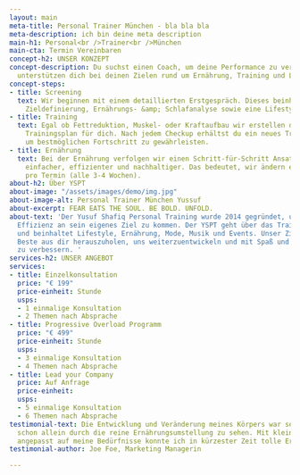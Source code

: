 ```yaml
---
layout: main
meta-title: Personal Trainer München - bla bla bla
meta-description: ich bin deine meta description
main-h1: Personal<br />Trainer<br />München
main-cta: Termin Vereinbaren
concept-h2: UNSER KONZEPT
concept-description: Du suchst einen Coach, um deine Performance zu verbessern? Wir
  unterstützen dich bei deinen Zielen rund um Ernährung, Training und Lifestyle.
concept-steps:
- title: Screening
  text: Wir beginnen mit einem detaillierten Erstgespräch. Dieses beinhaltet eine
    Zieldefinierung, Ernährungs- &amp; Schlafanalyse sowie eine Lifestyle-Optimierung.
- title: Training
  text: Egal ob Fettreduktion, Muskel- oder Kraftaufbau wir erstellen den passenden
    Trainingsplan für dich. Nach jedem Checkup erhältst du ein neues Trainingsprogramm
    um bestmöglichen Fortschritt zu gewährleisten.
- title: Ernährung
  text: Bei der Ernährung verfolgen wir einen Schritt-für-Schritt Ansatz. Dies ist
    einfacher, effizienter und nachhaltiger. Das bedeutet, wir ändern eine Mahlzeit
    pro Termin (alle 3-4 Wochen).
about-h2: Über YSPT
about-image: "/assets/images/demo/img.jpg"
about-image-alt: Personal Trainer München Yussuf
about-excerpt: FEAR EATS THE SOUL. BE BOLD. UNFOLD.
about-text: 'Der Yusuf Shafiq Personal Training wurde 2014 gegründet, um mit maximaler
  Effizienz an sein eigenes Ziel zu kommen. Der YSPT geht über das Training hinaus
  und beinhaltet Lifestyle, Ernährung, Mode, Musik und Events. Unser Ziel ist es das
  Beste aus dir herauszuholen, uns weiterzuentwickeln und mit Spaß und Freude, Leben
  zu verbessern. '
services-h2: UNSER ANGEBOT
services:
- title: Einzelkonsultation
  price: "€ 199"
  price-einheit: Stunde
  usps:
  - 1 einmalige Konsultation
  - 2 Themen nach Absprache
- title: Progressive Overload Programm
  price: "€ 499"
  price-einheit: Stunde
  usps:
  - 3 einmalige Konsultation
  - 4 Themen nach Absprache
- title: Lead your Company
  price: Auf Anfrage
  price-einheit: 
  usps:
  - 5 einmalige Konsultation
  - 6 Themen nach Absprache
testimonial-text: Die Entwicklung und Veränderung meines Körpers war sehr schnell,
  schon allein durch die reine Ernährungsumstellung zu sehen. Mit kleinen Tricks,
  angepasst auf meine Bedürfnisse konnte ich in kürzester Zeit tolle Ergebnisse erreichen.
testimonial-author: Joe Foe, Marketing Managerin

---
```

